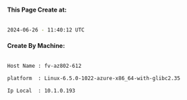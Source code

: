 
   
#### This Page Create at:

```bash

2024-06-26 - 11:40:12 UTC

```

#### Create By Machine:

```bash

Host Name : fv-az802-612

platform  : Linux-6.5.0-1022-azure-x86_64-with-glibc2.35

Ip Local  : 10.1.0.193

```

